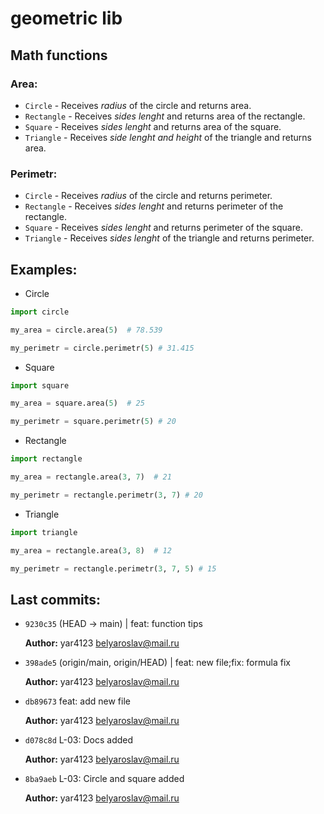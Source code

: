# geometric lib

## Math functions

### Area:
- `Circle` -  Receives *radius* of the circle and returns area.
- `Rectangle` - Receives *sides lenght* and returns area of the rectangle.
- `Square` - Receives *sides lenght* and returns area of the square.
- `Triangle` - Receives *side lenght and height* of the triangle and returns area.
### Perimetr:
- `Circle` -  Receives *radius* of the circle and returns perimeter.
- `Rectangle` - Receives *sides lenght* and returns perimeter of the rectangle.
- `Square` - Receives *sides lenght* and returns perimeter of the square.
- `Triangle` - Receives *sides lenght* of the triangle and returns perimeter.


## Examples:



- Circle
```python
import circle

my_area = circle.area(5)  # 78.539

my_perimetr = circle.perimetr(5) # 31.415
```
- Square
```python
import square

my_area = square.area(5)  # 25

my_perimetr = square.perimetr(5) # 20
```

- Rectangle
```python
import rectangle

my_area = rectangle.area(3, 7)  # 21

my_perimetr = rectangle.perimetr(3, 7) # 20
```
- Triangle
```python
import triangle

my_area = rectangle.area(3, 8)  # 12

my_perimetr = rectangle.perimetr(3, 7, 5) # 15
```
## Last commits:

* `9230c35` (HEAD -> main) | feat: function tips 
    
    **Author:** yar4123 <belyaroslav@mail.ru>

* `398ade5` (origin/main, origin/HEAD) | feat: new file;fix: formula fix 

  **Author:** yar4123 <belyaroslav@mail.ru>

* `db89673` feat: add new file

  **Author:** yar4123 <belyaroslav@mail.ru>
* `d078c8d` L-03: Docs added

  **Author:** yar4123 <belyaroslav@mail.ru>
* `8ba9aeb` L-03: Circle and square added

  **Author:** yar4123 <belyaroslav@mail.ru>




